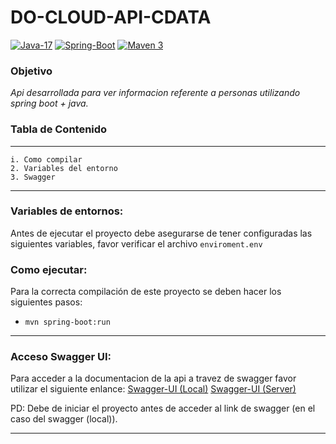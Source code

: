 # DO-CLOUD-API-CDATA
[ ![Java-17](https://img.shields.io/badge/Java-17-red.svg?style=flat&logo=Java&logoColor=white)](https://www.azul.com/downloads/?version=java-21-lts&package=jdk#zulu)
[![Spring-Boot](https://img.shields.io/badge/Spring%20Boot-3.3.0-green.svg?style=flat&logo=Springt&logoColor=white)](https://spring.io/projects/spring-boot)
[![Maven 3](https://img.shields.io/badge/Maven-3.x-blue.svg?style=flat&logo=Maven&logoColor=white)](https://maven.apache.org/download.cgi)

### **Objetivo**

_Api desarrollada  para ver informacion referente a personas utilizando spring boot + java._

### Tabla de Contenido

________________________________________
`i. Como compilar` <br>
`2. Variables del entorno` <br>
`3. Swagger` <br>
________________________________________

### **Variables de entornos**:

Antes de ejecutar el proyecto debe asegurarse de tener configuradas las siguientes variables, favor verificar el archivo  `enviroment.env`


### **Como ejecutar**:

Para la correcta compilación de este proyecto se deben hacer los siguientes pasos:

- `mvn spring-boot:run`
_______________________________________

### **Acceso Swagger UI**:

Para acceder a la documentacion de la api a travez de swagger favor utilizar el siguiente enlance:
[Swagger-UI (Local)](http://localhost:8017/swagger-ui/index.html#/)
[Swagger-UI (Server)](https://bluecatch-103911ee0fea.herokuapp.com/swagger-ui/index.html#/)

PD: Debe de iniciar el proyecto antes de acceder al link de swagger (en el caso del swagger (local)).

________________________________________